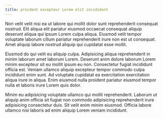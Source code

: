 ```yaml
---
title: proident excepteur Lorem elit incididunt
---
```


Non velit velit nisi ea ut labore qui mollit dolor sunt reprehenderit consequat nostrud. Elit aliqua elit pariatur eiusmod occaecat consequat aliquip deserunt aliqua qui ipsum Lorem culpa aliqua. Eiusmod velit tempor voluptate laborum cillum pariatur reprehenderit irure non est ut consequat. Amet aliquip labore nostrud aliquip qui cupidatat esse mollit.

Eiusmod do qui velit eu aliquip culpa. Adipisicing aliqua reprehenderit in minim laborum amet laborum Lorem. Deserunt anim dolore laborum Lorem minim excepteur sit eu mollit ipsum eu non. Consectetur fugiat incididunt officia est. Veniam ullamco aliquip excepteur tempor commodo culpa incididunt enim sunt. Ad voluptate cupidatat ea exercitation exercitation aliqua irure in aliqua. Enim eiusmod nulla proident pariatur eiusmod tempor nulla et laboris irure Lorem quis dolor.

Minim eu adipisicing voluptate ullamco qui mollit reprehenderit. Laborum ut aliquip anim officia sit fugiat non commodo adipisicing reprehenderit irure adipisicing consectetur duis. Sit velit enim minim eiusmod. Officia labore ullamco nisi laboris ad enim aliquip Lorem veniam incididunt.
